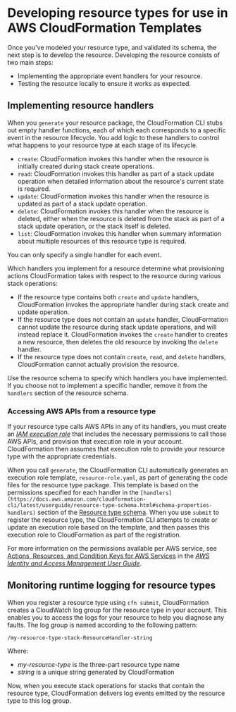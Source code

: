 # Developing resource types for use in AWS CloudFormation Templates<a name="resource-type-develop"></a>

Once you've modeled your resource type, and validated its schema, the next step is to develop the resource\. Developing the resource consists of two main steps:
+ Implementing the appropriate event handlers for your resource\.
+ Testing the resource locally to ensure it works as expected\.

## Implementing resource handlers<a name="resource-type-develop-implement-handlers"></a>

When you `generate` your resource package, the CloudFormation CLI stubs out empty handler functions, each of which each corresponds to a specific event in the resource lifecycle\. You add logic to these handlers to control what happens to your resource type at each stage of its lifecycle\.
+ `create`: CloudFormation invokes this handler when the resource is initially created during stack create operations\.
+ `read`: CloudFormation invokes this handler as part of a stack update operation when detailed information about the resource's current state is required\.
+ `update`: CloudFormation invokes this handler when the resource is updated as part of a stack update operation\.
+ `delete`: CloudFormation invokes this handler when the resource is deleted, either when the resource is deleted from the stack as part of a stack update operation, or the stack itself is deleted\.
+ `list`: CloudFormation invokes this handler when summary information about multiple resources of this resource type is required\.

You can only specify a single handler for each event\.

Which handlers you implement for a resource determine what provisioning actions CloudFormation takes with respect to the resource during various stack operations:
+ If the resource type contains both `create` and `update` handlers, CloudFormation invokes the appropriate handler during stack create and update operation\.
+ If the resource type does not contain an `update` handler, CloudFormation cannot update the resource during stack update operations, and will instead replace it\. CloudFormation invokes the `create` handler to creates a new resource, then deletes the old resource by invoking the `delete` handler\.
+ If the resource type does not contain `create`, `read`, and `delete` handlers, CloudFormation cannot actually provision the resource\.

Use the resource schema to specify which handlers you have implemented\. If you choose not to implement a specific handler, remove it from the `handlers` section of the resource schema\.

### Accessing AWS APIs from a resource type<a name="resource-type-develop-executionrole"></a>

If your resource type calls AWS APIs in any of its handlers, you must create an *[IAM execution role](https://docs.aws.amazon.com/IAM/latest/UserGuide/id_roles.html)* that includes the necessary permissions to call those AWS APIs, and provision that execution role in your account\. CloudFormation then assumes that execution role to provide your resource type with the appropriate credentials\.

When you call `generate`, the CloudFormation CLI automatically generates an execution role template, `resource-role.yaml`, as part of generating the code files for the resource type package\. This template is based on the permissions specified for each handler in the `[handlers](https://docs.aws.amazon.com/cloudformation-cli/latest/userguide/resource-type-schema.html#schema-properties-handlers)` section of the [Resource type schema](https://docs.aws.amazon.com/cloudformation-cli/latest/userguide/resource-type-schema.html)\. When you use `submit` to register the resource type, the CloudFormation CLI attempts to create or update an execution role based on the template, and then passes this execution role to CloudFormation as part of the registration\.

For more information on the permissions available per AWS service, see [Actions, Resources, and Condition Keys for AWS Services](https://docs.aws.amazon.com/IAM/latest/UserGuide/reference_policies_actions-resources-contextkeys.html) in the *[AWS Identity and Access Management User Guide](https://docs.aws.amazon.com/IAM/latest/UserGuide/introduction.html)*\.

## Monitoring runtime logging for resource types<a name="resource-type-develop-log"></a>

When you register a resource type using `cfn submit`, CloudFormation creates a CloudWatch log group for the resource type in your account\. This enables you to access the logs for your resource to help you diagnose any faults\. The log group is named according to the following pattern:

`/my-resource-type-stack-ResourceHandler-string`

Where:
+ *my\-resource\-type* is the three\-part resource type name
+ *string* is a unique string generated by CloudFormation

Now, when you execute stack operations for stacks that contain the resource type, CloudFormation delivers log events emitted by the resource type to this log group\.
